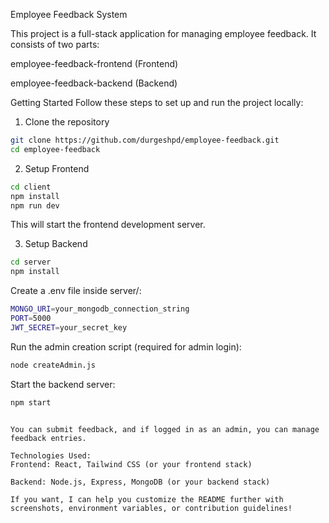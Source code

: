 Employee Feedback System

This project is a full-stack application for managing employee feedback. It consists of two parts:

employee-feedback-frontend (Frontend)

employee-feedback-backend (Backend)

Getting Started
Follow these steps to set up and run the project locally:

1. Clone the repository
```bash
git clone https://github.com/durgeshpd/employee-feedback.git
cd employee-feedback
```

2. Setup Frontend
```bash
cd client
npm install
npm run dev
```

This will start the frontend development server.

3. Setup Backend
```bash
cd server
npm install
```

Create a .env file inside server/:

```bash
MONGO_URI=your_mongodb_connection_string
PORT=5000
JWT_SECRET=your_secret_key
```

Run the admin creation script (required for admin login):
```bash
node createAdmin.js
```

Start the backend server:
```bash
npm start
```

```

You can submit feedback, and if logged in as an admin, you can manage feedback entries.

Technologies Used:
Frontend: React, Tailwind CSS (or your frontend stack)

Backend: Node.js, Express, MongoDB (or your backend stack)

If you want, I can help you customize the README further with screenshots, environment variables, or contribution guidelines!
